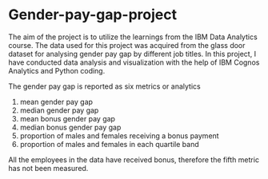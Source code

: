 # Gender-pay-gap-project

The aim of the project is to utilize the learnings from the IBM Data Analytics course. The data used for this project was acquired from the glass door dataset for analysing gender pay gap by different job titles. In this project, I have conducted data analysis and visualization with the help of IBM Cognos Analytics and Python coding. 

The gender pay gap is reported as six metrics or analytics
1. mean gender pay gap
2. median gender pay gap 
3. mean bonus gender pay gap 
4. median bonus gender pay gap 
5. proportion of males and females receiving a bonus payment
6. proportion of males and females in each quartile band

All the employees in the data have received bonus, therefore the fifth metric has not been measured.
